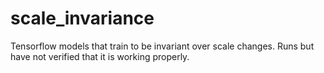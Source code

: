 # scale_invariance
Tensorflow models that train to be invariant over scale changes.
Runs but have not verified that it is working properly.
